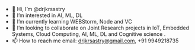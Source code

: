 - 👋 Hi, I’m @drjkrsastry
- 👀 I’m interested in AI, ML, DL
- 🌱 I’m currently learning WEBStorm, Node and VC
- 💞️ I’m looking to collaborate on Joint Research projects in IoT, Embedded Systems, Cloud Computing, AI, ML, DL and Cognitive science .
- 📫 How to reach me email: drjkrsastry@gmail.com, +91 9949218735

<!---
drjkrsastry/drjkrsastry is a ✨ special ✨ repository because its `README.md` (this file) appears on your GitHub profile.
You can click the Preview link to take a look at your changes.
--->
